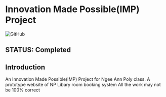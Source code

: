 # Innovation Made Possible(IMP) Project
![GitHub](https://img.shields.io/github/license/dodieboy/IMP-Project?style=flat-square)
## STATUS: Completed

## Introduction
An Innovation Made Possible(IMP) Project for Ngee Ann Poly class. 
A prototype website of NP Libary room booking system
All the work may not be 100% correct
